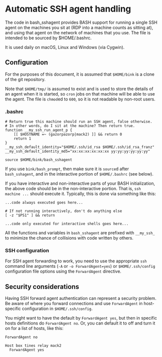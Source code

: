 # Automatic SSH agent handling

The code in bash_sshagent provides BASH support for running a single
SSH agent on the machines you sit at (RDP into a machine counts as
sitting at), and using that agent on the network of machines that you
use.  The file is intended to be sourced by $HOME/.bashrc.

It is used daily on macOS, Linux and Windows (via Cygwin).

## Configuration

For the purposes of this document, it is assumed that `$HOME/bink` is
a clone of the git repository.

Note that `$HOME/tmp/` is assumed to exist and is used to store the
details of an agent when it is started, so `cron` jobs on that machine
will be able to use the agent.  The file is `chmod`ed to `600`, so it
is not readable by non-root users.

### .bashrc

    # Return true this machine should run an SSH agent, false otherwise.
    # In other words, do I sit at the machine? Then return true.
    function __my_ssh_run_agent_p {
        [[ $HOSTNAME =~ (gazorpazorp|mack2) ]] && return 0
        return 1
    }
    __my_ssh_default_identity="$HOME/.ssh/id_rsa $HOME/.ssh/id_rsa_franz"
    __my_ssh_default_identity_md5="xx:xx:xx:xx:xx:xx yy:yy:yy:yy:yy:yy"

    source $HOME/bink/bash_sshagent

If you use `bink/bash_prompt`, then make sure it is `source`d after
`bash_sshagent`, and in the interactive portion of `$HOME/.bashrc`
(see below).

If you have interactive and non-interactive parts of your BASH
initialization, the above code should be in the non-interactive
portion.  That is, `ssh machine ...` should execute it.  Typically,
this is done via something like this:

    ...code always executed goes here...

    # If not running interactively, don't do anything else
    [ -z "$PS1" ] && return

    ...code only executed for interactive shells goes here...

All the functions and variables in `bash_sshagent` are prefixed with
`__my_ssh_` to minimize the chance of collisions with code written by
others.

### SSH configuration

For SSH agent forwarding to work, you need to use the appropriate
`ssh` command line arguments (`-A` or `-o ForwardAgent=yes`) or
`$HOME/.ssh/config` configuration file options using the
`ForwardAgent` directive.

## Security considerations 

Having SSH forward agent authentication can represent a security
problem.  Be aware of where you forward connections and use
`ForwardAgent` in host-specific configuration in `$HOME/.ssh/config`.

You might want to have the default by `ForwardAgent yes`, but then in
specific hosts definitions do `ForwardAgent no`.  Or, you can default
it to off and turn it on for a list of hosts, like this:

    ForwardAgent no

    Host box tines relay mack2
      ForwardAgent yes

